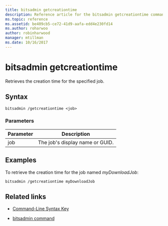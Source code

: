 ```yaml
---
title: bitsadmin getcreationtime
description: Reference article for the bitsadmin getcreationtime command, which retrieves the creation time for the specified job.
ms.topic: reference
ms.assetid: be409cb5-ce72-41d9-aafa-edd4e230fd14
ms.author: roharwoo
author: robinharwood
manager: mtillman
ms.date: 10/16/2017
---
```


# bitsadmin getcreationtime

Retrieves the creation time for the specified job.

## Syntax

```
bitsadmin /getcreationtime <job>
```

### Parameters

| Parameter | Description |
| -------------- | -------------- |
| job | The job's display name or GUID. |

## Examples

To retrieve the creation time for the job named *myDownloadJob*:

```
bitsadmin /getcreationtime myDownloadJob
```

## Related links

- [Command-Line Syntax Key](command-line-syntax-key.md)

- [bitsadmin command](bitsadmin.md)
